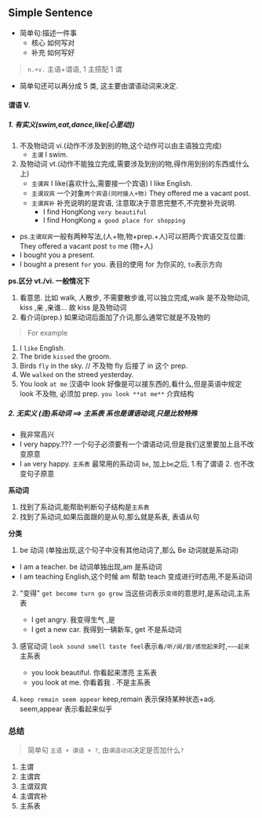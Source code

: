 ## Simple Sentence

- 简单句:描述一件事
  - 核心 如何写对
  - 补充 如何写好

> `n.+v.` 主语+谓语, 1 主搭配 1 谓

- 简单句还可以再分成 5 类, 这主要由谓语动词来决定.

#### 谓语 V.

##### 1. 有实义(swim,eat,dance,like[心里动])

1.  不及物动词 vi.(动作不涉及到别的物,这个动作可以由主语独立完成)
    - `主谓` I swim.
2.  及物动词 vt.(动作不能独立完成,需要涉及到别的物,得作用到别的东西或什么上)
    - `主谓宾` I like(喜欢什么,需要接一个宾语) I like English.
    - `主谓双宾` 一个对象`两个宾语(同时接人+物)` They offered me a vacant post.
    - `主谓宾补` 补充说明的是宾语, 注意取决于意思完整不,不完整补充说明.
      - I find HongKong `very beautiful`
      - I find HongKong `a good place for shopping`

- ps.`主谓双宾`一般有两种写法,(人+物,物+prep.+人)可以把两个宾语交互位置: They offered a vacant post `to` me (物+人)
- I bought you a present.
- I bought a present `for` you. 表目的使用 for 为你买的, `to`表示方向

**ps.区分 vt./vi. 一般情况下**

1. 看意思. 比如 walk, 人散步, 不需要散步谁,可以独立完成,walk 是不及物动词, kiss ,亲 ,亲谁... 故 kiss 是及物动词
2. 看介词(prep.) 如果动词后面加了介词,那么通常它就是不及物的

> For example

1. I `like` English.
2. The bride `kissed` the groom.
3. Birds `fly` in the sky. // 不及物 fly 后接了 in 这个 prep.
4. We `walked` on the streed yesterday.
5. You look `at me` 汉语中 look 好像是可以接东西的,看什么,但是英语中规定 look 不及物, 必须加 prep. `you look **at me**` 介宾结构

##### 2. 无实义 (连)系动词 ==> 主系表 系也是谓语动词,只是比较特殊

- 我非常高兴
- I very happy.??? 一个句子必须要有一个谓语动词,但是我们这里要加上且不改变原意
- I `am` very happy. `主系表` 最常用的系动词 `be`, 加上`be`之后, 1.有了谓语 2. 也不改变句子原意

**系动词**

1. 找到了系动词,能帮助判断句子结构是`主系表`
2. 找到了系动词,如果后面跟的是从句,那么就是系表, 表语从句

**分类**

1. be 动词 (单独出现,这个句子中没有其他动词了,那么 Be 动词就是系动词)

- I am a teacher. be 动词单独出现,am 是系动词
- I am teaching English,这个时候 am 帮助 teach 变成进行时态用,不是系动词

2. "变得" `get become turn go grow` 当这些词表示`变得`的意思时,是系动词,主系表

   - I get angry. 我变得生气 ,是
   - I get a new car. 我得到一辆新车, get 不是系动词

3. 感官动词 `look sound smell taste feel`表示`看/听/闻/尝/感觉起来`时,`~~~起来` 主系表

   - you look beautiful. 你看起来漂亮 主系表
   - you look at me. 你看着我 . 不是主系表

4. `keep remain seem appear` keep,remain 表示保持某种状态+adj. seem,appear 表示看起来似乎

### 总结

> 简单句 `主语 + 谓语 + ?`, 由`谓语动词`决定是否加什么`?`

1. 主谓
2. 主谓宾
3. 主谓双宾
4. 主谓宾补
5. 主系表
